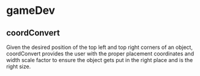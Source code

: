 # gameDev

## coordConvert

Given the desired position of the top left and top right corners of an object, coordConvert provides the user with  the proper placement coordinates and width scale factor to ensure the object gets put in the right place and is the right size. 
